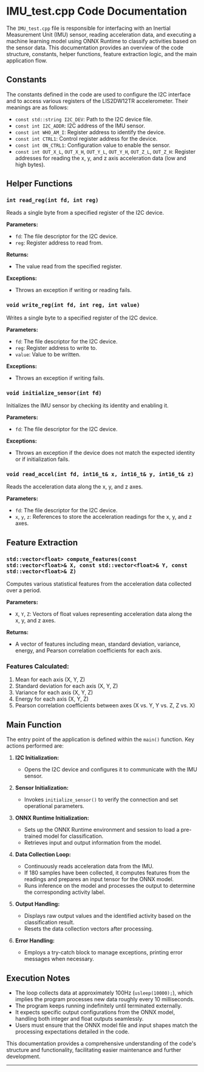 # IMU_test.cpp Code Documentation

The `IMU_test.cpp` file is responsible for interfacing with an Inertial Measurement Unit (IMU) sensor, reading acceleration data, and executing a machine learning model using ONNX Runtime to classify activities based on the sensor data. This documentation provides an overview of the code structure, constants, helper functions, feature extraction logic, and the main application flow.

## Constants

The constants defined in the code are used to configure the I2C interface and to access various registers of the LIS2DW12TR accelerometer. Their meanings are as follows:

- `const std::string I2C_DEV`: Path to the I2C device file.
- `const int I2C_ADDR`: I2C address of the IMU sensor.
- `const int WHO_AM_I`: Register address to identify the device.
- `const int CTRL1`: Control register address for the device.
- `const int ON_CTRL1`: Configuration value to enable the sensor.
- `const int OUT_X_L`, `OUT_X_H`, `OUT_Y_L`, `OUT_Y_H`, `OUT_Z_L`, `OUT_Z_H`: Register addresses for reading the x, y, and z axis acceleration data (low and high bytes).

## Helper Functions

### `int read_reg(int fd, int reg)`
Reads a single byte from a specified register of the I2C device.

**Parameters:**
- `fd`: The file descriptor for the I2C device.
- `reg`: Register address to read from.

**Returns:**
- The value read from the specified register.

**Exceptions:**
- Throws an exception if writing or reading fails.

### `void write_reg(int fd, int reg, int value)`
Writes a single byte to a specified register of the I2C device.

**Parameters:**
- `fd`: The file descriptor for the I2C device.
- `reg`: Register address to write to.
- `value`: Value to be written.

**Exceptions:**
- Throws an exception if writing fails.

### `void initialize_sensor(int fd)`
Initializes the IMU sensor by checking its identity and enabling it.

**Parameters:**
- `fd`: The file descriptor for the I2C device.

**Exceptions:**
- Throws an exception if the device does not match the expected identity or if initialization fails.

### `void read_accel(int fd, int16_t& x, int16_t& y, int16_t& z)`
Reads the acceleration data along the x, y, and z axes.

**Parameters:**
- `fd`: The file descriptor for the I2C device.
- `x`, `y`, `z`: References to store the acceleration readings for the x, y, and z axes.

## Feature Extraction

### `std::vector<float> compute_features(const std::vector<float>& X, const std::vector<float>& Y, const std::vector<float>& Z)`
Computes various statistical features from the acceleration data collected over a period.

**Parameters:**
- `X`, `Y`, `Z`: Vectors of float values representing acceleration data along the x, y, and z axes.

**Returns:**
- A vector of features including mean, standard deviation, variance, energy, and Pearson correlation coefficients for each axis.

### Features Calculated:
1. Mean for each axis (X, Y, Z)
2. Standard deviation for each axis (X, Y, Z)
3. Variance for each axis (X, Y, Z)
4. Energy for each axis (X, Y, Z)
5. Pearson correlation coefficients between axes (X vs. Y, Y vs. Z, Z vs. X)

## Main Function

The entry point of the application is defined within the `main()` function. Key actions performed are:

1. **I2C Initialization:**
   - Opens the I2C device and configures it to communicate with the IMU sensor.
   
2. **Sensor Initialization:**
   - Invokes `initialize_sensor()` to verify the connection and set operational parameters.

3. **ONNX Runtime Initialization:**
   - Sets up the ONNX Runtime environment and session to load a pre-trained model for classification.
   - Retrieves input and output information from the model.

4. **Data Collection Loop:**
   - Continuously reads acceleration data from the IMU.
   - If 180 samples have been collected, it computes features from the readings and prepares an input tensor for the ONNX model.
   - Runs inference on the model and processes the output to determine the corresponding activity label.

5. **Output Handling:**
   - Displays raw output values and the identified activity based on the classification result.
   - Resets the data collection vectors after processing.

6. **Error Handling:**
   - Employs a try-catch block to manage exceptions, printing error messages when necessary.

## Execution Notes

- The loop collects data at approximately 100Hz (`usleep(10000);`), which implies the program processes new data roughly every 10 milliseconds.
- The program keeps running indefinitely until terminated externally.
- It expects specific output configurations from the ONNX model, handling both integer and float outputs seamlessly.
- Users must ensure that the ONNX model file and input shapes match the processing expectations detailed in the code.

This documentation provides a comprehensive understanding of the code's structure and functionality, facilitating easier maintenance and further development.

---

